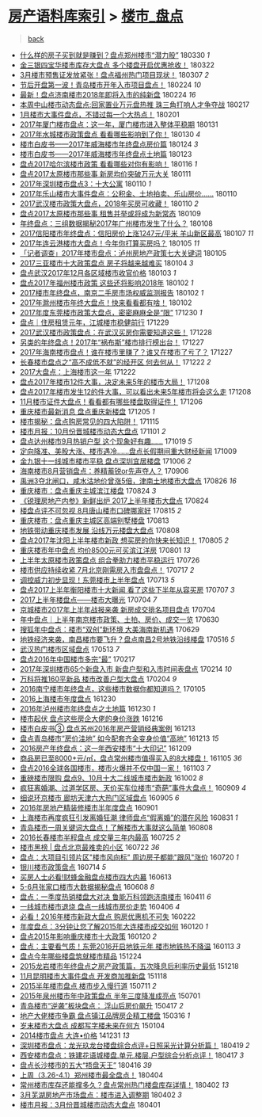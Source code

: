 [房产语料库索引](../../README.md)  > [楼市_盘点](楼市_盘点.md)
====
> [back](../README.md)

- [什么样的房子买到就是赚到？盘点郑州楼市“潜力股”](http://jkwz.applinzi.com/ittc/7086324917274674187.html#%E4%BB%80%E4%B9%88%E6%A0%B7%E7%9A%84%E6%88%BF%E5%AD%90%E4%B9%B0%E5%88%B0%E5%B0%B1%E6%98%AF%E8%B5%9A%E5%88%B0%EF%BC%9F%E7%9B%98%E7%82%B9%E9%83%91%E5%B7%9E%E6%A5%BC%E5%B8%82%E2%80%9C%E6%BD%9C%E5%8A%9B%E8%82%A1%E2%80%9D) 180330 *1* 
- [金三银四宝华楼市库存大盘点 多个楼盘开启优惠抢收！](http://jkwz.applinzi.com/ittc/7083253219256173585.html#%E9%87%91%E4%B8%89%E9%93%B6%E5%9B%9B%E5%AE%9D%E5%8D%8E%E6%A5%BC%E5%B8%82%E5%BA%93%E5%AD%98%E5%A4%A7%E7%9B%98%E7%82%B9+%E5%A4%9A%E4%B8%AA%E6%A5%BC%E7%9B%98%E5%BC%80%E5%90%AF%E4%BC%98%E6%83%A0%E6%8A%A2%E6%94%B6%EF%BC%81) 180322  
- [3月楼市预售证发放紧张！盘点福州热门项目现状！](http://jkwz.applinzi.com/ittc/7077776559673181194.html#3%E6%9C%88%E6%A5%BC%E5%B8%82%E9%A2%84%E5%94%AE%E8%AF%81%E5%8F%91%E6%94%BE%E7%B4%A7%E5%BC%A0%EF%BC%81%E7%9B%98%E7%82%B9%E7%A6%8F%E5%B7%9E%E7%83%AD%E9%97%A8%E9%A1%B9%E7%9B%AE%E7%8E%B0%E7%8A%B6%EF%BC%81) 180307 *2* 
- [节后开盘第一波！青岛楼市开年入市项目盘点！](http://jkwz.applinzi.com/ittc/7073615780430480395.html#%E8%8A%82%E5%90%8E%E5%BC%80%E7%9B%98%E7%AC%AC%E4%B8%80%E6%B3%A2%EF%BC%81%E9%9D%92%E5%B2%9B%E6%A5%BC%E5%B8%82%E5%BC%80%E5%B9%B4%E5%85%A5%E5%B8%82%E9%A1%B9%E7%9B%AE%E7%9B%98%E7%82%B9%EF%BC%81) 180224 *10* 
- [最新！盘点济南楼市2018年即将入市的纯新盘](http://jkwz.applinzi.com/ittc/7073584545079493648.html#%E6%9C%80%E6%96%B0%EF%BC%81%E7%9B%98%E7%82%B9%E6%B5%8E%E5%8D%97%E6%A5%BC%E5%B8%822018%E5%B9%B4%E5%8D%B3%E5%B0%86%E5%85%A5%E5%B8%82%E7%9A%84%E7%BA%AF%E6%96%B0%E7%9B%98) 180224 *16* 
- [本周中山楼市动态盘点:回家置业万元盘热推 珠三角打响人才争夺战](http://jkwz.applinzi.com/ittc/7070632971847877649.html#%E6%9C%AC%E5%91%A8%E4%B8%AD%E5%B1%B1%E6%A5%BC%E5%B8%82%E5%8A%A8%E6%80%81%E7%9B%98%E7%82%B9%3A%E5%9B%9E%E5%AE%B6%E7%BD%AE%E4%B8%9A%E4%B8%87%E5%85%83%E7%9B%98%E7%83%AD%E6%8E%A8+%E7%8F%A0%E4%B8%89%E8%A7%92%E6%89%93%E5%93%8D%E4%BA%BA%E6%89%8D%E4%BA%89%E5%A4%BA%E6%88%98) 180217  
- [1月楼市大事件盘点，不错过每一个大热点！](http://jkwz.applinzi.com/ittc/7065127606540567569.html#1%E6%9C%88%E6%A5%BC%E5%B8%82%E5%A4%A7%E4%BA%8B%E4%BB%B6%E7%9B%98%E7%82%B9%EF%BC%8C%E4%B8%8D%E9%94%99%E8%BF%87%E6%AF%8F%E4%B8%80%E4%B8%AA%E5%A4%A7%E7%83%AD%E7%82%B9%EF%BC%81) 180201  
- [2017年厦门楼市盘点：这一年，厦门楼市进入整体平稳期](http://jkwz.applinzi.com/ittc/7064650642214093835.html#2017%E5%B9%B4%E5%8E%A6%E9%97%A8%E6%A5%BC%E5%B8%82%E7%9B%98%E7%82%B9%EF%BC%9A%E8%BF%99%E4%B8%80%E5%B9%B4%EF%BC%8C%E5%8E%A6%E9%97%A8%E6%A5%BC%E5%B8%82%E8%BF%9B%E5%85%A5%E6%95%B4%E4%BD%93%E5%B9%B3%E7%A8%B3%E6%9C%9F) 180131  
- [2017年水城楼市政策盘点 看看哪些影响到了你！](http://jkwz.applinzi.com/ittc/7064299582693835783.html#2017%E5%B9%B4%E6%B0%B4%E5%9F%8E%E6%A5%BC%E5%B8%82%E6%94%BF%E7%AD%96%E7%9B%98%E7%82%B9+%E7%9C%8B%E7%9C%8B%E5%93%AA%E4%BA%9B%E5%BD%B1%E5%93%8D%E5%88%B0%E4%BA%86%E4%BD%A0%EF%BC%81) 180130 *4* 
- [楼市白皮书——2017年威海楼市年终盘点房价篇](http://jkwz.applinzi.com/ittc/7062190172278359056.html#%E6%A5%BC%E5%B8%82%E7%99%BD%E7%9A%AE%E4%B9%A6%E2%80%94%E2%80%942017%E5%B9%B4%E5%A8%81%E6%B5%B7%E6%A5%BC%E5%B8%82%E5%B9%B4%E7%BB%88%E7%9B%98%E7%82%B9%E6%88%BF%E4%BB%B7%E7%AF%87) 180124 *3* 
- [楼市白皮书——2017年威海楼市年终盘点土地篇](http://jkwz.applinzi.com/ittc/7061803359197987850.html#%E6%A5%BC%E5%B8%82%E7%99%BD%E7%9A%AE%E4%B9%A6%E2%80%94%E2%80%942017%E5%B9%B4%E5%A8%81%E6%B5%B7%E6%A5%BC%E5%B8%82%E5%B9%B4%E7%BB%88%E7%9B%98%E7%82%B9%E5%9C%9F%E5%9C%B0%E7%AF%87) 180123  
- [盘点2017哈尔滨楼市政策 看看哪些对你有影响！](http://jkwz.applinzi.com/ittc/7059098610384241680.html#%E7%9B%98%E7%82%B92017%E5%93%88%E5%B0%94%E6%BB%A8%E6%A5%BC%E5%B8%82%E6%94%BF%E7%AD%96+%E7%9C%8B%E7%9C%8B%E5%93%AA%E4%BA%9B%E5%AF%B9%E4%BD%A0%E6%9C%89%E5%BD%B1%E5%93%8D%EF%BC%81) 180116 *1* 
- [盘点2017太原楼市那些事 新房均价突破万元大关](http://jkwz.applinzi.com/ittc/7057231379333383178.html#%E7%9B%98%E7%82%B92017%E5%A4%AA%E5%8E%9F%E6%A5%BC%E5%B8%82%E9%82%A3%E4%BA%9B%E4%BA%8B+%E6%96%B0%E6%88%BF%E5%9D%87%E4%BB%B7%E7%AA%81%E7%A0%B4%E4%B8%87%E5%85%83%E5%A4%A7%E5%85%B3) 180111  
- [2017年深圳楼市盘点3：十大公寓](http://jkwz.applinzi.com/ittc/7056959936137790471.html#2017%E5%B9%B4%E6%B7%B1%E5%9C%B3%E6%A5%BC%E5%B8%82%E7%9B%98%E7%82%B93%EF%BC%9A%E5%8D%81%E5%A4%A7%E5%85%AC%E5%AF%93) 180110 *1* 
- [2017年乐山楼市大事件盘点：公积金、土地拍卖、乐山房价……](http://jkwz.applinzi.com/ittc/7056887353384109066.html#2017%E5%B9%B4%E4%B9%90%E5%B1%B1%E6%A5%BC%E5%B8%82%E5%A4%A7%E4%BA%8B%E4%BB%B6%E7%9B%98%E7%82%B9%EF%BC%9A%E5%85%AC%E7%A7%AF%E9%87%91%E3%80%81%E5%9C%9F%E5%9C%B0%E6%8B%8D%E5%8D%96%E3%80%81%E4%B9%90%E5%B1%B1%E6%88%BF%E4%BB%B7%E2%80%A6%E2%80%A6) 180110  
- [2017武汉楼市政策大盘点，2018年买房可收藏！](http://jkwz.applinzi.com/ittc/7056865844166919174.html#2017%E6%AD%A6%E6%B1%89%E6%A5%BC%E5%B8%82%E6%94%BF%E7%AD%96%E5%A4%A7%E7%9B%98%E7%82%B9%EF%BC%8C2018%E5%B9%B4%E4%B9%B0%E6%88%BF%E5%8F%AF%E6%94%B6%E8%97%8F%EF%BC%81) 180110 *2* 
- [盘点2017太原楼市那些事 租售并举或将成为新常态](http://jkwz.applinzi.com/ittc/7056521963806131206.html#%E7%9B%98%E7%82%B92017%E5%A4%AA%E5%8E%9F%E6%A5%BC%E5%B8%82%E9%82%A3%E4%BA%9B%E4%BA%8B+%E7%A7%9F%E5%94%AE%E5%B9%B6%E4%B8%BE%E6%88%96%E5%B0%86%E6%88%90%E4%B8%BA%E6%96%B0%E5%B8%B8%E6%80%81) 180109  
- [年终盘点：三组数据揭秘2017年广州楼市发生了什么？](http://jkwz.applinzi.com/ittc/7056221961800123409.html#%E5%B9%B4%E7%BB%88%E7%9B%98%E7%82%B9%EF%BC%9A%E4%B8%89%E7%BB%84%E6%95%B0%E6%8D%AE%E6%8F%AD%E7%A7%982017%E5%B9%B4%E5%B9%BF%E5%B7%9E%E6%A5%BC%E5%B8%82%E5%8F%91%E7%94%9F%E4%BA%86%E4%BB%80%E4%B9%88%EF%BC%9F) 180108  
- [2017信阳楼市年终盘点：信阳房价上涨1247元/平米 羊山新区最高](http://jkwz.applinzi.com/ittc/7055762177607074833.html#2017%E4%BF%A1%E9%98%B3%E6%A5%BC%E5%B8%82%E5%B9%B4%E7%BB%88%E7%9B%98%E7%82%B9%EF%BC%9A%E4%BF%A1%E9%98%B3%E6%88%BF%E4%BB%B7%E4%B8%8A%E6%B6%A81247%E5%85%83%2F%E5%B9%B3%E7%B1%B3+%E7%BE%8A%E5%B1%B1%E6%96%B0%E5%8C%BA%E6%9C%80%E9%AB%98) 180107 *11* 
- [2017年连云港楼市大盘点！今年你打算买房吗？](http://jkwz.applinzi.com/ittc/7055153131858428945.html#2017%E5%B9%B4%E8%BF%9E%E4%BA%91%E6%B8%AF%E6%A5%BC%E5%B8%82%E5%A4%A7%E7%9B%98%E7%82%B9%EF%BC%81%E4%BB%8A%E5%B9%B4%E4%BD%A0%E6%89%93%E7%AE%97%E4%B9%B0%E6%88%BF%E5%90%97%EF%BC%9F) 180105 *11* 
- [「记者调查」2017年楼市盘点：泸州房地产政策七大关键词](http://jkwz.applinzi.com/ittc/7055018520977343505.html#%E3%80%8C%E8%AE%B0%E8%80%85%E8%B0%83%E6%9F%A5%E3%80%8D2017%E5%B9%B4%E6%A5%BC%E5%B8%82%E7%9B%98%E7%82%B9%EF%BC%9A%E6%B3%B8%E5%B7%9E%E6%88%BF%E5%9C%B0%E4%BA%A7%E6%94%BF%E7%AD%96%E4%B8%83%E5%A4%A7%E5%85%B3%E9%94%AE%E8%AF%8D) 180105  
- [2017三亚楼市十大政策盘点 房子将越来越难买](http://jkwz.applinzi.com/ittc/7054772961586709520.html#2017%E4%B8%89%E4%BA%9A%E6%A5%BC%E5%B8%82%E5%8D%81%E5%A4%A7%E6%94%BF%E7%AD%96%E7%9B%98%E7%82%B9+%E6%88%BF%E5%AD%90%E5%B0%86%E8%B6%8A%E6%9D%A5%E8%B6%8A%E9%9A%BE%E4%B9%B0) 180104 *3* 
- [盘点武汉2017年12月各区域楼市收官价格](http://jkwz.applinzi.com/ittc/7054062256046736400.html#%E7%9B%98%E7%82%B9%E6%AD%A6%E6%B1%892017%E5%B9%B412%E6%9C%88%E5%90%84%E5%8C%BA%E5%9F%9F%E6%A5%BC%E5%B8%82%E6%94%B6%E5%AE%98%E4%BB%B7%E6%A0%BC) 180103 *1* 
- [盘点2017年福州楼市政策 这些还将影响2018年](http://jkwz.applinzi.com/ittc/7054036558796030992.html#%E7%9B%98%E7%82%B92017%E5%B9%B4%E7%A6%8F%E5%B7%9E%E6%A5%BC%E5%B8%82%E6%94%BF%E7%AD%96+%E8%BF%99%E4%BA%9B%E8%BF%98%E5%B0%86%E5%BD%B1%E5%93%8D2018%E5%B9%B4) 180102 *1* 
- [2017楼市年终盘点，南京二手房市场权威监测报告](http://jkwz.applinzi.com/ittc/7054011777757479947.html#2017%E6%A5%BC%E5%B8%82%E5%B9%B4%E7%BB%88%E7%9B%98%E7%82%B9%EF%BC%8C%E5%8D%97%E4%BA%AC%E4%BA%8C%E6%89%8B%E6%88%BF%E5%B8%82%E5%9C%BA%E6%9D%83%E5%A8%81%E7%9B%91%E6%B5%8B%E6%8A%A5%E5%91%8A) 180102 *1* 
- [2017年滁州楼市年终大盘点！快来看看都有啥！](http://jkwz.applinzi.com/ittc/7053778267805320202.html#2017%E5%B9%B4%E6%BB%81%E5%B7%9E%E6%A5%BC%E5%B8%82%E5%B9%B4%E7%BB%88%E5%A4%A7%E7%9B%98%E7%82%B9%EF%BC%81%E5%BF%AB%E6%9D%A5%E7%9C%8B%E7%9C%8B%E9%83%BD%E6%9C%89%E5%95%A5%EF%BC%81) 180102  
- [2017年度东莞楼市政策大盘点，密密麻麻全是“限”](http://jkwz.applinzi.com/ittc/7052810759032013840.html#2017%E5%B9%B4%E5%BA%A6%E4%B8%9C%E8%8E%9E%E6%A5%BC%E5%B8%82%E6%94%BF%E7%AD%96%E5%A4%A7%E7%9B%98%E7%82%B9%EF%BC%8C%E5%AF%86%E5%AF%86%E9%BA%BB%E9%BA%BB%E5%85%A8%E6%98%AF%E2%80%9C%E9%99%90%E2%80%9D) 171230 *1* 
- [盘点｜住房租赁元年，江城楼市稳健前行](http://jkwz.applinzi.com/ittc/7052434928539550736.html#%E7%9B%98%E7%82%B9%EF%BD%9C%E4%BD%8F%E6%88%BF%E7%A7%9F%E8%B5%81%E5%85%83%E5%B9%B4%EF%BC%8C%E6%B1%9F%E5%9F%8E%E6%A5%BC%E5%B8%82%E7%A8%B3%E5%81%A5%E5%89%8D%E8%A1%8C) 171229  
- [2017武汉楼市政策盘点：在武汉买房你需要知道这些！](http://jkwz.applinzi.com/ittc/7052138666812507152.html#2017%E6%AD%A6%E6%B1%89%E6%A5%BC%E5%B8%82%E6%94%BF%E7%AD%96%E7%9B%98%E7%82%B9%EF%BC%9A%E5%9C%A8%E6%AD%A6%E6%B1%89%E4%B9%B0%E6%88%BF%E4%BD%A0%E9%9C%80%E8%A6%81%E7%9F%A5%E9%81%93%E8%BF%99%E4%BA%9B%EF%BC%81) 171228  
- [另类的年终盘点！2017年“祸布斯”楼市排行榜出台！](http://jkwz.applinzi.com/ittc/7051767666149164048.html#%E5%8F%A6%E7%B1%BB%E7%9A%84%E5%B9%B4%E7%BB%88%E7%9B%98%E7%82%B9%EF%BC%812017%E5%B9%B4%E2%80%9C%E7%A5%B8%E5%B8%83%E6%96%AF%E2%80%9D%E6%A5%BC%E5%B8%82%E6%8E%92%E8%A1%8C%E6%A6%9C%E5%87%BA%E5%8F%B0%EF%BC%81) 171227  
- [2017年海南楼市盘点！谁在楼市里赚了？谁又在楼市了亏了？](http://jkwz.applinzi.com/ittc/7051717406374757393.html#2017%E5%B9%B4%E6%B5%B7%E5%8D%97%E6%A5%BC%E5%B8%82%E7%9B%98%E7%82%B9%EF%BC%81%E8%B0%81%E5%9C%A8%E6%A5%BC%E5%B8%82%E9%87%8C%E8%B5%9A%E4%BA%86%EF%BC%9F%E8%B0%81%E5%8F%88%E5%9C%A8%E6%A5%BC%E5%B8%82%E4%BA%86%E4%BA%8F%E4%BA%86%EF%BC%9F) 171227  
- [长春楼市盘点之“高不成低不就”的经开区 何去何从！](http://jkwz.applinzi.com/ittc/7049956602298237969.html#%E9%95%BF%E6%98%A5%E6%A5%BC%E5%B8%82%E7%9B%98%E7%82%B9%E4%B9%8B%E2%80%9C%E9%AB%98%E4%B8%8D%E6%88%90%E4%BD%8E%E4%B8%8D%E5%B0%B1%E2%80%9D%E7%9A%84%E7%BB%8F%E5%BC%80%E5%8C%BA+%E4%BD%95%E5%8E%BB%E4%BD%95%E4%BB%8E%EF%BC%81) 171222 *2* 
- [2017大盘点：上海楼市这一年](http://jkwz.applinzi.com/ittc/7049903338647192593.html#2017%E5%A4%A7%E7%9B%98%E7%82%B9%EF%BC%9A%E4%B8%8A%E6%B5%B7%E6%A5%BC%E5%B8%82%E8%BF%99%E4%B8%80%E5%B9%B4) 171222  
- [盘点2017年楼市12件大事，决定未来5年的楼市大局！](http://jkwz.applinzi.com/ittc/7044776416841827345.html#%E7%9B%98%E7%82%B92017%E5%B9%B4%E6%A5%BC%E5%B8%8212%E4%BB%B6%E5%A4%A7%E4%BA%8B%EF%BC%8C%E5%86%B3%E5%AE%9A%E6%9C%AA%E6%9D%A55%E5%B9%B4%E7%9A%84%E6%A5%BC%E5%B8%82%E5%A4%A7%E5%B1%80%EF%BC%81) 171208  
- [盘点2017年楼市发生12的件大事，可以看出未来5年楼市将会这么走](http://jkwz.applinzi.com/ittc/7044776416812467217.html#%E7%9B%98%E7%82%B92017%E5%B9%B4%E6%A5%BC%E5%B8%82%E5%8F%91%E7%94%9F12%E7%9A%84%E4%BB%B6%E5%A4%A7%E4%BA%8B%EF%BC%8C%E5%8F%AF%E4%BB%A5%E7%9C%8B%E5%87%BA%E6%9C%AA%E6%9D%A55%E5%B9%B4%E6%A5%BC%E5%B8%82%E5%B0%86%E4%BC%9A%E8%BF%99%E4%B9%88%E8%B5%B0) 171208  
- [11月楼市证件大盘点！看看都有哪些楼盘取得证件！](http://jkwz.applinzi.com/ittc/7043889627071513616.html#11%E6%9C%88%E6%A5%BC%E5%B8%82%E8%AF%81%E4%BB%B6%E5%A4%A7%E7%9B%98%E7%82%B9%EF%BC%81%E7%9C%8B%E7%9C%8B%E9%83%BD%E6%9C%89%E5%93%AA%E4%BA%9B%E6%A5%BC%E7%9B%98%E5%8F%96%E5%BE%97%E8%AF%81%E4%BB%B6%EF%BC%81) 171206  
- [重庆楼市最新消息 盘点重庆新楼盘](http://jkwz.applinzi.com/ittc/7043560954393003024.html#%E9%87%8D%E5%BA%86%E6%A5%BC%E5%B8%82%E6%9C%80%E6%96%B0%E6%B6%88%E6%81%AF+%E7%9B%98%E7%82%B9%E9%87%8D%E5%BA%86%E6%96%B0%E6%A5%BC%E7%9B%98) 171205 *1* 
- [楼市揭秘：盘点购房常见的四大陷阱！](http://jkwz.applinzi.com/ittc/7036122915232285712.html#%E6%A5%BC%E5%B8%82%E6%8F%AD%E7%A7%98%EF%BC%9A%E7%9B%98%E7%82%B9%E8%B4%AD%E6%88%BF%E5%B8%B8%E8%A7%81%E7%9A%84%E5%9B%9B%E5%A4%A7%E9%99%B7%E9%98%B1%EF%BC%81) 171115  
- [楼市月报：10月份晋城楼市动态大盘点](http://jkwz.applinzi.com/ittc/7031009376930890768.html#%E6%A5%BC%E5%B8%82%E6%9C%88%E6%8A%A5%EF%BC%9A10%E6%9C%88%E4%BB%BD%E6%99%8B%E5%9F%8E%E6%A5%BC%E5%B8%82%E5%8A%A8%E6%80%81%E5%A4%A7%E7%9B%98%E7%82%B9) 171101 *2* 
- [盘点达州楼市9月热销户型 这个现象好有趣……](http://jkwz.applinzi.com/ittc/7026152719352595473.html#%E7%9B%98%E7%82%B9%E8%BE%BE%E5%B7%9E%E6%A5%BC%E5%B8%829%E6%9C%88%E7%83%AD%E9%94%80%E6%88%B7%E5%9E%8B+%E8%BF%99%E4%B8%AA%E7%8E%B0%E8%B1%A1%E5%A5%BD%E6%9C%89%E8%B6%A3%E2%80%A6%E2%80%A6) 171019 *5* 
- [定向降准、美股大涨、楼市遇冷……盘点长假期间重大财经新闻](http://jkwz.applinzi.com/ittc/7022444795484701713.html#%E5%AE%9A%E5%90%91%E9%99%8D%E5%87%86%E3%80%81%E7%BE%8E%E8%82%A1%E5%A4%A7%E6%B6%A8%E3%80%81%E6%A5%BC%E5%B8%82%E9%81%87%E5%86%B7%E2%80%A6%E2%80%A6%E7%9B%98%E7%82%B9%E9%95%BF%E5%81%87%E6%9C%9F%E9%97%B4%E9%87%8D%E5%A4%A7%E8%B4%A2%E7%BB%8F%E6%96%B0%E9%97%BB) 171009  
- [金九银十一线城市楼市平稳 盘点深圳宜居楼盘](http://jkwz.applinzi.com/ittc/7021347482775323664.html#%E9%87%91%E4%B9%9D%E9%93%B6%E5%8D%81%E4%B8%80%E7%BA%BF%E5%9F%8E%E5%B8%82%E6%A5%BC%E5%B8%82%E5%B9%B3%E7%A8%B3+%E7%9B%98%E7%82%B9%E6%B7%B1%E5%9C%B3%E5%AE%9C%E5%B1%85%E6%A5%BC%E7%9B%98) 171006 *2* 
- [海南楼市8月营销盘点：养精蓄锐or先声夺人？](http://jkwz.applinzi.com/ittc/7010134507632722960.html#%E6%B5%B7%E5%8D%97%E6%A5%BC%E5%B8%828%E6%9C%88%E8%90%A5%E9%94%80%E7%9B%98%E7%82%B9%EF%BC%9A%E5%85%BB%E7%B2%BE%E8%93%84%E9%94%90or%E5%85%88%E5%A3%B0%E5%A4%BA%E4%BA%BA%EF%BC%9F) 170906  
- [禹洲3夺北闸口，咸水沽地价曾涨5倍，津南土地楼市大盘点](http://jkwz.applinzi.com/ittc/7006045073207460881.html#%E7%A6%B9%E6%B4%B23%E5%A4%BA%E5%8C%97%E9%97%B8%E5%8F%A3%EF%BC%8C%E5%92%B8%E6%B0%B4%E6%B2%BD%E5%9C%B0%E4%BB%B7%E6%9B%BE%E6%B6%A85%E5%80%8D%EF%BC%8C%E6%B4%A5%E5%8D%97%E5%9C%9F%E5%9C%B0%E6%A5%BC%E5%B8%82%E5%A4%A7%E7%9B%98%E7%82%B9) 170826 *16* 
- [重庆楼市：盘点重庆主城滨江楼盘](http://jkwz.applinzi.com/ittc/7005473929215607824.html#%E9%87%8D%E5%BA%86%E6%A5%BC%E5%B8%82%EF%BC%9A%E7%9B%98%E7%82%B9%E9%87%8D%E5%BA%86%E4%B8%BB%E5%9F%8E%E6%BB%A8%E6%B1%9F%E6%A5%BC%E7%9B%98) 170824 *3* 
- [《锐理房地产内参》新鲜出炉 2017上半年楼市大盘点](http://jkwz.applinzi.com/ittc/7005298529923499024.html#%E3%80%8A%E9%94%90%E7%90%86%E6%88%BF%E5%9C%B0%E4%BA%A7%E5%86%85%E5%8F%82%E3%80%8B%E6%96%B0%E9%B2%9C%E5%87%BA%E7%82%89+2017%E4%B8%8A%E5%8D%8A%E5%B9%B4%E6%A5%BC%E5%B8%82%E5%A4%A7%E7%9B%98%E7%82%B9) 170824  
- [楼盘点评不可忽视 8月唐山楼市口碑哪家好](http://jkwz.applinzi.com/ittc/7001811944397603857.html#%E6%A5%BC%E7%9B%98%E7%82%B9%E8%AF%84%E4%B8%8D%E5%8F%AF%E5%BF%BD%E8%A7%86+8%E6%9C%88%E5%94%90%E5%B1%B1%E6%A5%BC%E5%B8%82%E5%8F%A3%E7%A2%91%E5%93%AA%E5%AE%B6%E5%A5%BD) 170815 *2* 
- [重庆楼市：盘点重庆主城区高端别墅楼盘](http://jkwz.applinzi.com/ittc/7001315283774735376.html#%E9%87%8D%E5%BA%86%E6%A5%BC%E5%B8%82%EF%BC%9A%E7%9B%98%E7%82%B9%E9%87%8D%E5%BA%86%E4%B8%BB%E5%9F%8E%E5%8C%BA%E9%AB%98%E7%AB%AF%E5%88%AB%E5%A2%85%E6%A5%BC%E7%9B%98) 170813  
- [地铁带动重庆楼市发展 沿线万元楼盘大盘点](http://jkwz.applinzi.com/ittc/6999398493410821136.html#%E5%9C%B0%E9%93%81%E5%B8%A6%E5%8A%A8%E9%87%8D%E5%BA%86%E6%A5%BC%E5%B8%82%E5%8F%91%E5%B1%95+%E6%B2%BF%E7%BA%BF%E4%B8%87%E5%85%83%E6%A5%BC%E7%9B%98%E5%A4%A7%E7%9B%98%E7%82%B9) 170808  
- [盘点2017年沈阳上半年楼市新政 想买房的你快来长知识！](http://jkwz.applinzi.com/ittc/6998262184621376528.html#%E7%9B%98%E7%82%B92017%E5%B9%B4%E6%B2%88%E9%98%B3%E4%B8%8A%E5%8D%8A%E5%B9%B4%E6%A5%BC%E5%B8%82%E6%96%B0%E6%94%BF+%E6%83%B3%E4%B9%B0%E6%88%BF%E7%9A%84%E4%BD%A0%E5%BF%AB%E6%9D%A5%E9%95%BF%E7%9F%A5%E8%AF%86%EF%BC%81) 170805 *2* 
- [重庆楼市年中盘点 均价8500元可买滨江洋房](http://jkwz.applinzi.com/ittc/6996619388219032593.html#%E9%87%8D%E5%BA%86%E6%A5%BC%E5%B8%82%E5%B9%B4%E4%B8%AD%E7%9B%98%E7%82%B9+%E5%9D%87%E4%BB%B78500%E5%85%83%E5%8F%AF%E4%B9%B0%E6%BB%A8%E6%B1%9F%E6%B4%8B%E6%88%BF) 170801 *13* 
- [上半年太原楼市政策盘点 组合拳助力楼市平稳运行](http://jkwz.applinzi.com/ittc/6994607826591548432.html#%E4%B8%8A%E5%8D%8A%E5%B9%B4%E5%A4%AA%E5%8E%9F%E6%A5%BC%E5%B8%82%E6%94%BF%E7%AD%96%E7%9B%98%E7%82%B9+%E7%BB%84%E5%90%88%E6%8B%B3%E5%8A%A9%E5%8A%9B%E6%A5%BC%E5%B8%82%E5%B9%B3%E7%A8%B3%E8%BF%90%E8%A1%8C) 170726  
- [楼市供应持续收紧 7月北京刚需房入市盘盘点！](http://jkwz.applinzi.com/ittc/6991159000857838609.html#%E6%A5%BC%E5%B8%82%E4%BE%9B%E5%BA%94%E6%8C%81%E7%BB%AD%E6%94%B6%E7%B4%A7+7%E6%9C%88%E5%8C%97%E4%BA%AC%E5%88%9A%E9%9C%80%E6%88%BF%E5%85%A5%E5%B8%82%E7%9B%98%E7%9B%98%E7%82%B9%EF%BC%81) 170717 *2* 
- [调控威力初步显现！东莞楼市上半年盘点](http://jkwz.applinzi.com/ittc/6989724387132310544.html#%E8%B0%83%E6%8E%A7%E5%A8%81%E5%8A%9B%E5%88%9D%E6%AD%A5%E6%98%BE%E7%8E%B0%EF%BC%81%E4%B8%9C%E8%8E%9E%E6%A5%BC%E5%B8%82%E4%B8%8A%E5%8D%8A%E5%B9%B4%E7%9B%98%E7%82%B9) 170713 *5* 
- [盘点2017上半年衡阳楼市十大新闻 看了这些下半年从容买房](http://jkwz.applinzi.com/ittc/6987375835919942660.html#%E7%9B%98%E7%82%B92017%E4%B8%8A%E5%8D%8A%E5%B9%B4%E8%A1%A1%E9%98%B3%E6%A5%BC%E5%B8%82%E5%8D%81%E5%A4%A7%E6%96%B0%E9%97%BB+%E7%9C%8B%E4%BA%86%E8%BF%99%E4%BA%9B%E4%B8%8B%E5%8D%8A%E5%B9%B4%E4%BB%8E%E5%AE%B9%E4%B9%B0%E6%88%BF) 170707 *3* 
- [2017上半年楼盘点——楼市大曝光](http://jkwz.applinzi.com/ittc/6986463451911029764.html#2017%E4%B8%8A%E5%8D%8A%E5%B9%B4%E6%A5%BC%E7%9B%98%E7%82%B9%E2%80%94%E2%80%94%E6%A5%BC%E5%B8%82%E5%A4%A7%E6%9B%9D%E5%85%89) 170704 *7* 
- [京城楼市2017年上半年战报来袭 新房成交排名项目盘点](http://jkwz.applinzi.com/ittc/6986414336321782789.html#%E4%BA%AC%E5%9F%8E%E6%A5%BC%E5%B8%822017%E5%B9%B4%E4%B8%8A%E5%8D%8A%E5%B9%B4%E6%88%98%E6%8A%A5%E6%9D%A5%E8%A2%AD+%E6%96%B0%E6%88%BF%E6%88%90%E4%BA%A4%E6%8E%92%E5%90%8D%E9%A1%B9%E7%9B%AE%E7%9B%98%E7%82%B9) 170704  
- [年中盘点｜上半年南京楼市政策、土拍、房价、成交一览](http://jkwz.applinzi.com/ittc/6984974929773462532.html#%E5%B9%B4%E4%B8%AD%E7%9B%98%E7%82%B9%EF%BD%9C%E4%B8%8A%E5%8D%8A%E5%B9%B4%E5%8D%97%E4%BA%AC%E6%A5%BC%E5%B8%82%E6%94%BF%E7%AD%96%E3%80%81%E5%9C%9F%E6%8B%8D%E3%80%81%E6%88%BF%E4%BB%B7%E3%80%81%E6%88%90%E4%BA%A4%E4%B8%80%E8%A7%88) 170630  
- [搜狐年中盘点：楼市“双创”新环境 大美海南新机遇](http://jkwz.applinzi.com/ittc/6984551518727308293.html#%E6%90%9C%E7%8B%90%E5%B9%B4%E4%B8%AD%E7%9B%98%E7%82%B9%EF%BC%9A%E6%A5%BC%E5%B8%82%E2%80%9C%E5%8F%8C%E5%88%9B%E2%80%9D%E6%96%B0%E7%8E%AF%E5%A2%83+%E5%A4%A7%E7%BE%8E%E6%B5%B7%E5%8D%97%E6%96%B0%E6%9C%BA%E9%81%87) 170629  
- [地铁经济来袭，南昌楼市要飞升？盘点南昌2号地铁沿线楼盘](http://jkwz.applinzi.com/ittc/6968267051108926469.html#%E5%9C%B0%E9%93%81%E7%BB%8F%E6%B5%8E%E6%9D%A5%E8%A2%AD%EF%BC%8C%E5%8D%97%E6%98%8C%E6%A5%BC%E5%B8%82%E8%A6%81%E9%A3%9E%E5%8D%87%EF%BC%9F%E7%9B%98%E7%82%B9%E5%8D%97%E6%98%8C2%E5%8F%B7%E5%9C%B0%E9%93%81%E6%B2%BF%E7%BA%BF%E6%A5%BC%E7%9B%98) 170516 *5* 
- [武汉热门楼市区域盘点](http://jkwz.applinzi.com/ittc/6967104438471754756.html#%E6%AD%A6%E6%B1%89%E7%83%AD%E9%97%A8%E6%A5%BC%E5%B8%82%E5%8C%BA%E5%9F%9F%E7%9B%98%E7%82%B9) 170513 *7* 
- [盘点2016年中国楼市多宗“最”](http://jkwz.applinzi.com/ittc/6935638968585683973.html#%E7%9B%98%E7%82%B92016%E5%B9%B4%E4%B8%AD%E5%9B%BD%E6%A5%BC%E5%B8%82%E5%A4%9A%E5%AE%97%E2%80%9C%E6%9C%80%E2%80%9D) 170217  
- [2017年深圳楼市65个新盘入市 新盘户型和入市时间表盘点](http://jkwz.applinzi.com/ittc/6934400281076040709.html#2017%E5%B9%B4%E6%B7%B1%E5%9C%B3%E6%A5%BC%E5%B8%8265%E4%B8%AA%E6%96%B0%E7%9B%98%E5%85%A5%E5%B8%82+%E6%96%B0%E7%9B%98%E6%88%B7%E5%9E%8B%E5%92%8C%E5%85%A5%E5%B8%82%E6%97%B6%E9%97%B4%E8%A1%A8%E7%9B%98%E7%82%B9) 170214 *10* 
- [万科将推160平新品 楼市改善户型大盘点](http://jkwz.applinzi.com/ittc/6930838984686306308.html#%E4%B8%87%E7%A7%91%E5%B0%86%E6%8E%A8160%E5%B9%B3%E6%96%B0%E5%93%81+%E6%A5%BC%E5%B8%82%E6%94%B9%E5%96%84%E6%88%B7%E5%9E%8B%E5%A4%A7%E7%9B%98%E7%82%B9) 170204 *9* 
- [2016南宁楼市年终盘点，这些楼市数据你都知道吗？](http://jkwz.applinzi.com/ittc/6919710024757937156.html#2016%E5%8D%97%E5%AE%81%E6%A5%BC%E5%B8%82%E5%B9%B4%E7%BB%88%E7%9B%98%E7%82%B9%EF%BC%8C%E8%BF%99%E4%BA%9B%E6%A5%BC%E5%B8%82%E6%95%B0%E6%8D%AE%E4%BD%A0%E9%83%BD%E7%9F%A5%E9%81%93%E5%90%97%EF%BC%9F) 170105  
- [2016上海楼市年度盘点](http://jkwz.applinzi.com/ittc/6917482839590568965.html#2016%E4%B8%8A%E6%B5%B7%E6%A5%BC%E5%B8%82%E5%B9%B4%E5%BA%A6%E7%9B%98%E7%82%B9) 161230  
- [2016年泸州楼市年终盘点之土地篇](http://jkwz.applinzi.com/ittc/6917457367754343429.html#2016%E5%B9%B4%E6%B3%B8%E5%B7%9E%E6%A5%BC%E5%B8%82%E5%B9%B4%E7%BB%88%E7%9B%98%E7%82%B9%E4%B9%8B%E5%9C%9F%E5%9C%B0%E7%AF%87) 161230 *1* 
- [楼市起伏 盘点这些房企大佬的身价涨跌](http://jkwz.applinzi.com/ittc/6912228538878280708.html#%E6%A5%BC%E5%B8%82%E8%B5%B7%E4%BC%8F+%E7%9B%98%E7%82%B9%E8%BF%99%E4%BA%9B%E6%88%BF%E4%BC%81%E5%A4%A7%E4%BD%AC%E7%9A%84%E8%BA%AB%E4%BB%B7%E6%B6%A8%E8%B7%8C) 161216  
- [楼市白皮书③ 盘点苏州2016年房产营销经典案例](http://jkwz.applinzi.com/ittc/6911046851158868997.html#%E6%A5%BC%E5%B8%82%E7%99%BD%E7%9A%AE%E4%B9%A6%E2%91%A2+%E7%9B%98%E7%82%B9%E8%8B%8F%E5%B7%9E2016%E5%B9%B4%E6%88%BF%E4%BA%A7%E8%90%A5%E9%94%80%E7%BB%8F%E5%85%B8%E6%A1%88%E4%BE%8B) 161213  
- [盘点青岛楼市“房价洼地” 如今配套齐全变身价值“高地”](http://jkwz.applinzi.com/ittc/6911013685870199813.html#%E7%9B%98%E7%82%B9%E9%9D%92%E5%B2%9B%E6%A5%BC%E5%B8%82%E2%80%9C%E6%88%BF%E4%BB%B7%E6%B4%BC%E5%9C%B0%E2%80%9D+%E5%A6%82%E4%BB%8A%E9%85%8D%E5%A5%97%E9%BD%90%E5%85%A8%E5%8F%98%E8%BA%AB%E4%BB%B7%E5%80%BC%E2%80%9C%E9%AB%98%E5%9C%B0%E2%80%9D) 161213 *15* 
- [2016房产年终盘点：这一年西安楼市“十大印记”](http://jkwz.applinzi.com/ittc/6909675198206182405.html#2016%E6%88%BF%E4%BA%A7%E5%B9%B4%E7%BB%88%E7%9B%98%E7%82%B9%EF%BC%9A%E8%BF%99%E4%B8%80%E5%B9%B4%E8%A5%BF%E5%AE%89%E6%A5%BC%E5%B8%82%E2%80%9C%E5%8D%81%E5%A4%A7%E5%8D%B0%E8%AE%B0%E2%80%9D) 161209  
- [商品房已至8000+元/㎡，盘点常州楼市值得买入的8大楼盘！](http://jkwz.applinzi.com/ittc/6897053228910248965.html#%E5%95%86%E5%93%81%E6%88%BF%E5%B7%B2%E8%87%B38000%2B%E5%85%83%2F%E3%8E%A1%EF%BC%8C%E7%9B%98%E7%82%B9%E5%B8%B8%E5%B7%9E%E6%A5%BC%E5%B8%82%E5%80%BC%E5%BE%97%E4%B9%B0%E5%85%A5%E7%9A%848%E5%A4%A7%E6%A5%BC%E7%9B%98%EF%BC%81) 161105 *36* 
- [盘点2016全球各国楼市，楼市火爆并不仅中国一家！](http://jkwz.applinzi.com/ittc/6896391190861054980.html#%E7%9B%98%E7%82%B92016%E5%85%A8%E7%90%83%E5%90%84%E5%9B%BD%E6%A5%BC%E5%B8%82%EF%BC%8C%E6%A5%BC%E5%B8%82%E7%81%AB%E7%88%86%E5%B9%B6%E4%B8%8D%E4%BB%85%E4%B8%AD%E5%9B%BD%E4%B8%80%E5%AE%B6%EF%BC%81) 161103 *7* 
- [重磅楼市限购 盘点9、10月十大二线城市楼市新政](http://jkwz.applinzi.com/ittc/6884321766297568261.html#%E9%87%8D%E7%A3%85%E6%A5%BC%E5%B8%82%E9%99%90%E8%B4%AD+%E7%9B%98%E7%82%B99%E3%80%8110%E6%9C%88%E5%8D%81%E5%A4%A7%E4%BA%8C%E7%BA%BF%E5%9F%8E%E5%B8%82%E6%A5%BC%E5%B8%82%E6%96%B0%E6%94%BF) 161002 *8* 
- [疯狂离婚潮、过道学区房、天价买车位楼市“奇葩”事件大盘点！](http://jkwz.applinzi.com/ittc/6875854302769316869.html#%E7%96%AF%E7%8B%82%E7%A6%BB%E5%A9%9A%E6%BD%AE%E3%80%81%E8%BF%87%E9%81%93%E5%AD%A6%E5%8C%BA%E6%88%BF%E3%80%81%E5%A4%A9%E4%BB%B7%E4%B9%B0%E8%BD%A6%E4%BD%8D%E6%A5%BC%E5%B8%82%E2%80%9C%E5%A5%87%E8%91%A9%E2%80%9D%E4%BA%8B%E4%BB%B6%E5%A4%A7%E7%9B%98%E7%82%B9%EF%BC%81) 160909 *4* 
- [细说环京楼市 廊坊天津六大热门区域盘点](http://jkwz.applinzi.com/ittc/6874320994029798405.html#%E7%BB%86%E8%AF%B4%E7%8E%AF%E4%BA%AC%E6%A5%BC%E5%B8%82+%E5%BB%8A%E5%9D%8A%E5%A4%A9%E6%B4%A5%E5%85%AD%E5%A4%A7%E7%83%AD%E9%97%A8%E5%8C%BA%E5%9F%9F%E7%9B%98%E7%82%B9) 160905 *6* 
- [2016年房地产精装修楼市半年度盘点](http://jkwz.applinzi.com/ittc/6872917116520498181.html#2016%E5%B9%B4%E6%88%BF%E5%9C%B0%E4%BA%A7%E7%B2%BE%E8%A3%85%E4%BF%AE%E6%A5%BC%E5%B8%82%E5%8D%8A%E5%B9%B4%E5%BA%A6%E7%9B%98%E7%82%B9) 160901  
- [上海楼市再度疯狂引发离婚狂潮 律师盘点“假离婚”的潜在风险](http://jkwz.applinzi.com/ittc/6872538958885553156.html#%E4%B8%8A%E6%B5%B7%E6%A5%BC%E5%B8%82%E5%86%8D%E5%BA%A6%E7%96%AF%E7%8B%82%E5%BC%95%E5%8F%91%E7%A6%BB%E5%A9%9A%E7%8B%82%E6%BD%AE+%E5%BE%8B%E5%B8%88%E7%9B%98%E7%82%B9%E2%80%9C%E5%81%87%E7%A6%BB%E5%A9%9A%E2%80%9D%E7%9A%84%E6%BD%9C%E5%9C%A8%E9%A3%8E%E9%99%A9) 160831 *1* 
- [青岛楼市一周关键词大盘点！了解楼市大事就这么简单](http://jkwz.applinzi.com/ittc/6864027125761442820.html#%E9%9D%92%E5%B2%9B%E6%A5%BC%E5%B8%82%E4%B8%80%E5%91%A8%E5%85%B3%E9%94%AE%E8%AF%8D%E5%A4%A7%E7%9B%98%E7%82%B9%EF%BC%81%E4%BA%86%E8%A7%A3%E6%A5%BC%E5%B8%82%E5%A4%A7%E4%BA%8B%E5%B0%B1%E8%BF%99%E4%B9%88%E7%AE%80%E5%8D%95) 160808  
- [2016长春楼市半程盘点 成交量三年内最高](http://jkwz.applinzi.com/ittc/6858791076021928965.html#2016%E9%95%BF%E6%98%A5%E6%A5%BC%E5%B8%82%E5%8D%8A%E7%A8%8B%E7%9B%98%E7%82%B9+%E6%88%90%E4%BA%A4%E9%87%8F%E4%B8%89%E5%B9%B4%E5%86%85%E6%9C%80%E9%AB%98) 160725 *2* 
- [楼市黑榜 | 盘点北京最难卖的小区](http://jkwz.applinzi.com/ittc/6857739454336467972.html#%E6%A5%BC%E5%B8%82%E9%BB%91%E6%A6%9C+%7C+%E7%9B%98%E7%82%B9%E5%8C%97%E4%BA%AC%E6%9C%80%E9%9A%BE%E5%8D%96%E7%9A%84%E5%B0%8F%E5%8C%BA) 160722 *36* 
- [盘点：大项目引领片区&quot;楼市风向标&quot; 周边房子都能&quot;跟风&quot;涨价](http://jkwz.applinzi.com/ittc/6856827224187208709.html#%E7%9B%98%E7%82%B9%EF%BC%9A%E5%A4%A7%E9%A1%B9%E7%9B%AE%E5%BC%95%E9%A2%86%E7%89%87%E5%8C%BA%26quot%3B%E6%A5%BC%E5%B8%82%E9%A3%8E%E5%90%91%E6%A0%87%26quot%3B+%E5%91%A8%E8%BE%B9%E6%88%BF%E5%AD%90%E9%83%BD%E8%83%BD%26quot%3B%E8%B7%9F%E9%A3%8E%26quot%3B%E6%B6%A8%E4%BB%B7) 160720 *1* 
- [银川楼市政策盘点](http://jkwz.applinzi.com/ittc/6854628932325999620.html#%E9%93%B6%E5%B7%9D%E6%A5%BC%E5%B8%82%E6%94%BF%E7%AD%96%E7%9B%98%E7%82%B9) 160714 *5* 
- [买房人士必看!财蜂金融盘点楼市四大内幕](http://jkwz.applinzi.com/ittc/6843265906788271109.html#%E4%B9%B0%E6%88%BF%E4%BA%BA%E5%A3%AB%E5%BF%85%E7%9C%8B%21%E8%B4%A2%E8%9C%82%E9%87%91%E8%9E%8D%E7%9B%98%E7%82%B9%E6%A5%BC%E5%B8%82%E5%9B%9B%E5%A4%A7%E5%86%85%E5%B9%95) 160613  
- [5-6月张家口楼市大数据揭秘盘点](http://jkwz.applinzi.com/ittc/6841288218166952965.html#5-6%E6%9C%88%E5%BC%A0%E5%AE%B6%E5%8F%A3%E6%A5%BC%E5%B8%82%E5%A4%A7%E6%95%B0%E6%8D%AE%E6%8F%AD%E7%A7%98%E7%9B%98%E7%82%B9) 160608 *8* 
- [盘点：一季度热销楼盘大对决 鲁能万科领跑济南楼市](http://jkwz.applinzi.com/ittc/6819779513965609988.html#%E7%9B%98%E7%82%B9%EF%BC%9A%E4%B8%80%E5%AD%A3%E5%BA%A6%E7%83%AD%E9%94%80%E6%A5%BC%E7%9B%98%E5%A4%A7%E5%AF%B9%E5%86%B3+%E9%B2%81%E8%83%BD%E4%B8%87%E7%A7%91%E9%A2%86%E8%B7%91%E6%B5%8E%E5%8D%97%E6%A5%BC%E5%B8%82) 160411 *6* 
- [一线城市楼市退烧 盘点一线城市房价走势](http://jkwz.applinzi.com/ittc/6817889707014751237.html#%E4%B8%80%E7%BA%BF%E5%9F%8E%E5%B8%82%E6%A5%BC%E5%B8%82%E9%80%80%E7%83%A7+%E7%9B%98%E7%82%B9%E4%B8%80%E7%BA%BF%E5%9F%8E%E5%B8%82%E6%88%BF%E4%BB%B7%E8%B5%B0%E5%8A%BF) 160406 *4* 
- [必看！2016年楼市新政大盘点 购房优惠机不可失](http://jkwz.applinzi.com/ittc/6801663903406752772.html#%E5%BF%85%E7%9C%8B%EF%BC%812016%E5%B9%B4%E6%A5%BC%E5%B8%82%E6%96%B0%E6%94%BF%E5%A4%A7%E7%9B%98%E7%82%B9+%E8%B4%AD%E6%88%BF%E4%BC%98%E6%83%A0%E6%9C%BA%E4%B8%8D%E5%8F%AF%E5%A4%B1) 160222  
- [年度盘点：3分钟让您了解2015年大连楼市成交如何](http://jkwz.applinzi.com/ittc/6789470991386412036.html#%E5%B9%B4%E5%BA%A6%E7%9B%98%E7%82%B9%EF%BC%9A3%E5%88%86%E9%92%9F%E8%AE%A9%E6%82%A8%E4%BA%86%E8%A7%A32015%E5%B9%B4%E5%A4%A7%E8%BF%9E%E6%A5%BC%E5%B8%82%E6%88%90%E4%BA%A4%E5%A6%82%E4%BD%95) 160120 *1* 
- [盘点2015年影响重庆楼市十大政策](http://jkwz.applinzi.com/ittc/6789358006592603141.html#%E7%9B%98%E7%82%B92015%E5%B9%B4%E5%BD%B1%E5%93%8D%E9%87%8D%E5%BA%86%E6%A5%BC%E5%B8%82%E5%8D%81%E5%A4%A7%E6%94%BF%E7%AD%96) 160120 *2* 
- [盘点：主要看气质！东莞2016开启地铁元年 楼市地铁热不降温](http://jkwz.applinzi.com/ittc/6786776526758609925.html#%E7%9B%98%E7%82%B9%EF%BC%9A%E4%B8%BB%E8%A6%81%E7%9C%8B%E6%B0%94%E8%B4%A8%EF%BC%81%E4%B8%9C%E8%8E%9E2016%E5%BC%80%E5%90%AF%E5%9C%B0%E9%93%81%E5%85%83%E5%B9%B4+%E6%A5%BC%E5%B8%82%E5%9C%B0%E9%93%81%E7%83%AD%E4%B8%8D%E9%99%8D%E6%B8%A9) 160113 *3* 
- [盘点今年哪些楼盘筑就楼市精品](http://jkwz.applinzi.com/ittc/6779282048191824901.html#%E7%9B%98%E7%82%B9%E4%BB%8A%E5%B9%B4%E5%93%AA%E4%BA%9B%E6%A5%BC%E7%9B%98%E7%AD%91%E5%B0%B1%E6%A5%BC%E5%B8%82%E7%B2%BE%E5%93%81) 151224  
- [2015龙岩楼市年终盘点之房产政策篇，五次降息后利率历史最低](http://jkwz.applinzi.com/ittc/6777208334159709189.html#2015%E9%BE%99%E5%B2%A9%E6%A5%BC%E5%B8%82%E5%B9%B4%E7%BB%88%E7%9B%98%E7%82%B9%E4%B9%8B%E6%88%BF%E4%BA%A7%E6%94%BF%E7%AD%96%E7%AF%87%EF%BC%8C%E4%BA%94%E6%AC%A1%E9%99%8D%E6%81%AF%E5%90%8E%E5%88%A9%E7%8E%87%E5%8E%86%E5%8F%B2%E6%9C%80%E4%BD%8E) 151218  
- [11月昆明楼市大事件盘点 开发商加推新盘](http://jkwz.applinzi.com/ittc/6765959449785402372.html#11%E6%9C%88%E6%98%86%E6%98%8E%E6%A5%BC%E5%B8%82%E5%A4%A7%E4%BA%8B%E4%BB%B6%E7%9B%98%E7%82%B9+%E5%BC%80%E5%8F%91%E5%95%86%E5%8A%A0%E6%8E%A8%E6%96%B0%E7%9B%98) 151118  
- [2015半年楼市盘点 楼市步入慢行道](http://jkwz.applinzi.com/ittc/547650615026029802.html#2015%E5%8D%8A%E5%B9%B4%E6%A5%BC%E5%B8%82%E7%9B%98%E7%82%B9+%E6%A5%BC%E5%B8%82%E6%AD%A5%E5%85%A5%E6%85%A2%E8%A1%8C%E9%81%93) 150711 *2* 
- [2015年泉州楼市年中政策盘点 半年三度降准成亮点](http://jkwz.applinzi.com/ittc/547650611417948336.html#2015%E5%B9%B4%E6%B3%89%E5%B7%9E%E6%A5%BC%E5%B8%82%E5%B9%B4%E4%B8%AD%E6%94%BF%E7%AD%96%E7%9B%98%E7%82%B9+%E5%8D%8A%E5%B9%B4%E4%B8%89%E5%BA%A6%E9%99%8D%E5%87%86%E6%88%90%E4%BA%AE%E7%82%B9) 150701  
- [青岛楼市“逆袭”板块盘点： 浮山后房价飙升](http://jkwz.applinzi.com/ittc/547650611404761318.html#%E9%9D%92%E5%B2%9B%E6%A5%BC%E5%B8%82%E2%80%9C%E9%80%86%E8%A2%AD%E2%80%9D%E6%9D%BF%E5%9D%97%E7%9B%98%E7%82%B9%EF%BC%9A+%E6%B5%AE%E5%B1%B1%E5%90%8E%E6%88%BF%E4%BB%B7%E9%A3%99%E5%8D%87) 150417 *2* 
- [地产大佬楼市争霸 盘点镇江品牌房企精工楼盘](http://jkwz.applinzi.com/ittc/547650611400187700.html#%E5%9C%B0%E4%BA%A7%E5%A4%A7%E4%BD%AC%E6%A5%BC%E5%B8%82%E4%BA%89%E9%9C%B8+%E7%9B%98%E7%82%B9%E9%95%87%E6%B1%9F%E5%93%81%E7%89%8C%E6%88%BF%E4%BC%81%E7%B2%BE%E5%B7%A5%E6%A5%BC%E7%9B%98) 150316 *1* 
- [岁末楼市大盘点 成都写字楼未来在何方](http://jkwz.applinzi.com/ittc/547650611386621991.html#%E5%B2%81%E6%9C%AB%E6%A5%BC%E5%B8%82%E5%A4%A7%E7%9B%98%E7%82%B9+%E6%88%90%E9%83%BD%E5%86%99%E5%AD%97%E6%A5%BC%E6%9C%AA%E6%9D%A5%E5%9C%A8%E4%BD%95%E6%96%B9) 150104  
- [2014楼市盘点 大连•价格](http://jkwz.applinzi.com/ittc/547650611385584377.html#2014%E6%A5%BC%E5%B8%82%E7%9B%98%E7%82%B9+%E5%A4%A7%E8%BF%9E%E2%80%A2%E4%BB%B7%E6%A0%BC) 141231 *13* 
- [深圳楼市盘点：龙光玖龙台楼盘综合点评+日照采光计算分析篇！](http://jkwz.applinzi.com/ittc/7093632515103523847.html#%E6%B7%B1%E5%9C%B3%E6%A5%BC%E5%B8%82%E7%9B%98%E7%82%B9%EF%BC%9A%E9%BE%99%E5%85%89%E7%8E%96%E9%BE%99%E5%8F%B0%E6%A5%BC%E7%9B%98%E7%BB%BC%E5%90%88%E7%82%B9%E8%AF%84%2B%E6%97%A5%E7%85%A7%E9%87%87%E5%85%89%E8%AE%A1%E7%AE%97%E5%88%86%E6%9E%90%E7%AF%87%EF%BC%81) 180419 *2* 
- [西安楼市盘点：铁建花语城楼盘.单元.楼层.户型综合分析点评！](http://jkwz.applinzi.com/ittc/7092704431491777543.html#%E8%A5%BF%E5%AE%89%E6%A5%BC%E5%B8%82%E7%9B%98%E7%82%B9%EF%BC%9A%E9%93%81%E5%BB%BA%E8%8A%B1%E8%AF%AD%E5%9F%8E%E6%A5%BC%E7%9B%98.%E5%8D%95%E5%85%83.%E6%A5%BC%E5%B1%82.%E6%88%B7%E5%9E%8B%E7%BB%BC%E5%90%88%E5%88%86%E6%9E%90%E7%82%B9%E8%AF%84%EF%BC%81) 180417 *3* 
- [盘点长沙楼市的五大“捂盘天王”](http://jkwz.applinzi.com/ittc/7092702166097855495.html#%E7%9B%98%E7%82%B9%E9%95%BF%E6%B2%99%E6%A5%BC%E5%B8%82%E7%9A%84%E4%BA%94%E5%A4%A7%E2%80%9C%E6%8D%82%E7%9B%98%E5%A4%A9%E7%8E%8B%E2%80%9D) 180416 *39* 
- [上周（3.26-4.1）郑州楼市最全盘点！](http://jkwz.applinzi.com/ittc/7088059942483526672.html#%E4%B8%8A%E5%91%A8%EF%BC%883.26-4.1%EF%BC%89%E9%83%91%E5%B7%9E%E6%A5%BC%E5%B8%82%E6%9C%80%E5%85%A8%E7%9B%98%E7%82%B9%EF%BC%81) 180404  
- [常州楼市库存还能撑多久？盘点常州热门楼盘库存详情！](http://jkwz.applinzi.com/ittc/7087429179438269457.html#%E5%B8%B8%E5%B7%9E%E6%A5%BC%E5%B8%82%E5%BA%93%E5%AD%98%E8%BF%98%E8%83%BD%E6%92%91%E5%A4%9A%E4%B9%85%EF%BC%9F%E7%9B%98%E7%82%B9%E5%B8%B8%E5%B7%9E%E7%83%AD%E9%97%A8%E6%A5%BC%E7%9B%98%E5%BA%93%E5%AD%98%E8%AF%A6%E6%83%85%EF%BC%81) 180402 *13* 
- [3月芜湖房地产市场盘点：楼市进入调整期](http://jkwz.applinzi.com/ittc/7087344026225476615.html#3%E6%9C%88%E8%8A%9C%E6%B9%96%E6%88%BF%E5%9C%B0%E4%BA%A7%E5%B8%82%E5%9C%BA%E7%9B%98%E7%82%B9%EF%BC%9A%E6%A5%BC%E5%B8%82%E8%BF%9B%E5%85%A5%E8%B0%83%E6%95%B4%E6%9C%9F) 180402 *3* 
- [楼市月报：3月份晋城楼市动态大盘点](http://jkwz.applinzi.com/ittc/7086971534843577351.html#%E6%A5%BC%E5%B8%82%E6%9C%88%E6%8A%A5%EF%BC%9A3%E6%9C%88%E4%BB%BD%E6%99%8B%E5%9F%8E%E6%A5%BC%E5%B8%82%E5%8A%A8%E6%80%81%E5%A4%A7%E7%9B%98%E7%82%B9) 180401  
